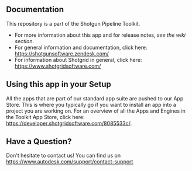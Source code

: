 ## Documentation
This repository is a part of the Shotgun Pipeline Toolkit.

- For more information about this app and for release notes, *see the wiki section*.
- For general information and documentation, click here: https://shotgunsoftware.zendesk.com/
- For information about Shotgrid in general, click here: https://www.shotgridsoftware.com/

## Using this app in your Setup
All the apps that are part of our standard app suite are pushed to our App Store. 
This is where you typically go if you want to install an app into a project you are
working on. For an overview of all the Apps and Engines in the Toolkit App Store,
click here: https://developer.shotgridsoftware.com/8085533c/.

## Have a Question?
Don't hesitate to contact us! You can find us on https://www.autodesk.com/support/contact-support
